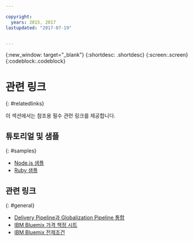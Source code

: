 ```yaml
---

copyright:
  years: 2015, 2017
lastupdated: "2017-07-19"


---
```


{:new_window: target="_blank"}
{:shortdesc: .shortdesc}
{:screen:.screen}
{:codeblock:.codeblock}

# 관련 링크
{: #relatedlinks}

이 섹션에서는 참조용 필수 관련 링크를 제공합니다.  

## 튜토리얼 및 샘플
{: #samples}

* [Node.js 샘플](https://github.com/IBM-Bluemix/gp-nodejs-sample)
* [Ruby 샘플](https://github.com/IBM-Bluemix/gp-ruby-sample)

## 관련 링크
{: #general}

* [Delivery Pipeline과 Globalization Pipeline 통합](https://hub.jazz.net/docs/deploy_ext/#globalize)
* [IBM Bluemix 가격 책정 시트](https://www.ng.bluemix.net/#/pricing)
* [IBM Bluemix 전제조건](https://developer.ibm.com/bluemix/support/#prereqs)

